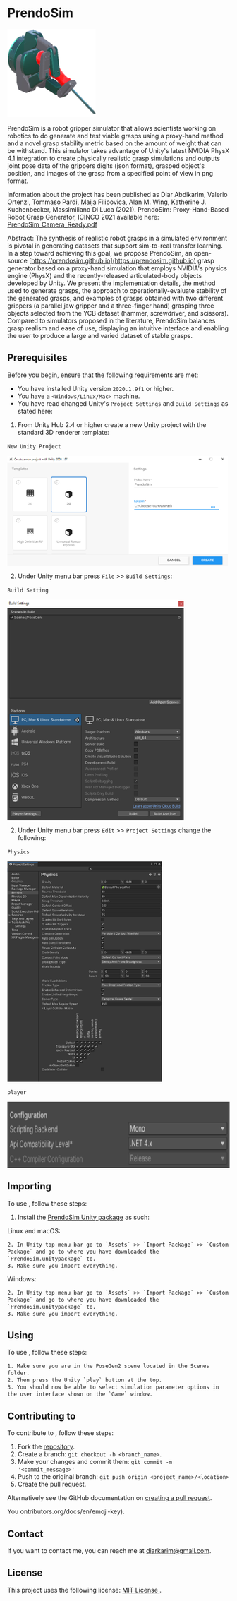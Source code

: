 # PrendoSim

<p align="left">
  <img width="200" height="200" src="prendosim2.png">
</p>


PrendoSim is a robot gripper simulator that allows scientists working on robotics to do generate and test viable grasps using a proxy-hand method and a novel grasp stability metric based on the amount of weight that can be withstand. This simulator takes advantage of Unity's latest NVIDIA PhysX 4.1 integration to create physically realistic grasp simulations and outputs joint pose data of the grippers digits (json format), grasped object's position, and images of the grasp from a specified point of view in png format.

Information about the project has been published as Diar Abdlkarim, Valerio Ortenzi, Tommaso Pardi, Maija Filipovica, Alan M. Wing, Katherine J. Kuchenbecker, Massimiliano Di Luca (2021). PrendoSim: Proxy-Hand-Based Robot Grasp Generator, ICINCO 2021 available here: [PrendoSim_Camera_Ready.pdf](https://github.com/prendosim/prendosim.github.io/blob/main/PrendoSim_Camera_Ready.pdf)

Abstract: The synthesis of realistic robot grasps in a simulated environment is pivotal in generating datasets that support sim-to-real transfer learning. In a step toward achieving this goal, we propose PrendoSim, an open-source  [https://prendosim.github.io](https://prendosim.github.io) grasp generator based on a proxy-hand simulation that employs NVIDIA's physics engine (PhysX) and the recently-released articulated-body objects developed by Unity. We present the implementation details, the method used to generate grasps, the approach to operationally-evaluate stability of the generated grasps, and examples of grasps obtained with two different grippers (a parallel jaw gripper and a three-finger hand) grasping three objects selected from the YCB dataset (hammer, screwdriver, and scissors).  Compared to simulators proposed in the literature, PrendoSim balances grasp realism and ease of use, displaying an intuitive interface and enabling the user to produce a large and varied dataset of stable grasps.

## Prerequisites

Before you begin, ensure that the following requirements are met:
<!--- These are just example requirements. Add, duplicate or remove as required --->
* You have installed Unity version `2020.1.9f1` or higher.
* You have a `<Windows/Linux/Mac>` machine.
* You have read changed Unity's `Project Settings` and `Build Settings` as stated here:

1. From Unity Hub 2.4 or higher create a new Unity project with the standard 3D renderer template:

`New Unity Project`

<img align="center" width="500" height="250" src="standard3D.png">

2. Under Unity menu bar press `File` >> `Build Settings`:

`Build Setting`

<img align="center" width="400" height="500" src="build.png">

2. Under Unity menu bar press `Edit` >> `Project Settings` change the following:

`Physics`

<img align="center" width="350" height="500" src="physics.png">

`player`

<img align="center" width="600" height="150" src="player.png">

## Importing <PrendoSim>

To use <PrendoSim>, follow these steps:

1. Install the [PrendoSim Unity package](https://github.com/prendosim/prendosim.github.io/blob/main/PrendoSimv1.unitypackage) as such:

Linux and macOS:
```
2. In Unity top menu bar go to `Assets` >> `Import Package` >> `Custom Package` and go to where you have downloaded the `PrendoSim.unitypackage` to.
3. Make sure you import everything.
```

Windows:
```
2. In Unity top menu bar go to `Assets` >> `Import Package` >> `Custom Package` and go to where you have downloaded the `PrendoSim.unitypackage` to.
3. Make sure you import everything.
```

## Using <PrendoSim>

To use <PrendoSim>, follow these steps:

```
1. Make sure you are in the PoseGen2 scene located in the Scenes folder.
2. Then press the Unity `play` button at the top.
3. You should now be able to select simulation parameter options in the user interface shown on the `Game` window.
```

## Contributing to <PrendoSim>
<!--- If your README is long or you have some specific process or steps you want contributors to follow, consider creating a separate CONTRIBUTING.md file--->
To contribute to <PrendoSim>, follow these steps:

1. Fork the [repository](https://github.com/prendosim/prendosim.github.io).
2. Create a branch: `git checkout -b <branch_name>`.
3. Make your changes and commit them: `git commit -m '<commit_message>'`
4. Push to the original branch: `git push origin <project_name>/<location>`
5. Create the pull request.

Alternatively see the GitHub documentation on [creating a pull request](https://help.github.com/en/github/collaborating-with-issues-and-pull-requests/creating-a-pull-request).

<!-- ## Contributors

Thanks to the following people who have contributed to this project:

* [@scottydocs](https://github.com/scottydocs) 📖
* [@cainwatson](https://github.com/cainwatson) 🐛
* [@calchuchesta](https://github.com/calchuchesta) 🐛 -->

You <!-- might want to consider using something like the [All Contributors](https://github.com/all-contributors/all-contributors) specification and its [emoji key](https://allc -->ontributors.org/docs/en/emoji-key).

## Contact

If you want to contact me, you can reach me at <diarkarim@gmail.com>.

## License
<!--- If you're not sure which open license to use see https://choosealicense.com/--->

This project uses the following license: [MIT License
](<https://choosealicense.com/licenses/mit/>).
